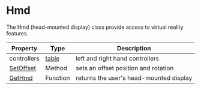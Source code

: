# Hmd

The Hmd (head-mounted display) class provide access to virtual reality features.

| Property | Type | Description |
| --- | --- | --- |
| controllers | [table](https://www.lua.org/manual/5.4/manual.html#6.6) | left and right hand controllers |
| [SetOffset](Hmd_SetOffset.md) | Method | sets an offset position and rotation |
| [GetHmd](GetHmd.md) | Function | returns the user's head-mounted display |

